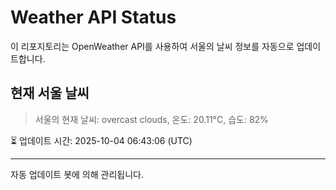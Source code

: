 
# Weather API Status

이 리포지토리는 OpenWeather API를 사용하여 서울의 날씨 정보를 자동으로 업데이트합니다.

## 현재 서울 날씨
> 서울의 현재 날씨: overcast clouds, 온도: 20.11°C, 습도: 82%

⏳ 업데이트 시간: 2025-10-04 06:43:06 (UTC)

---
자동 업데이트 봇에 의해 관리됩니다.
